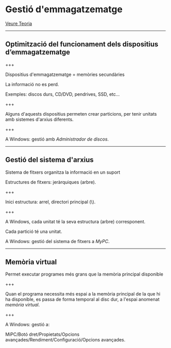 Gestió d'emmagatzematge
====================================

[Veure Teoria](https://jrodr236.github.io/SOM/GestioDEmmagatzematge.html)

---


Optimització del funcionament dels dispositius d’emmagatzematge
------------------

+++

Dispositius d'emmagatzematge = memòries secundàries

La informació no es perd.

Exemples: discos durs, CD/DVD, pendrives, SSD, etc...

+++

Alguns d'aquests dispositius permeten crear particions, per tenir unitats amb sistemes d'arxius diferents.

+++

A Windows: gestió amb _Administrador de discos_.

---

Gestió del sistema d'arxius
----------------------

Sistema de fitxers organitza la informació en un suport

Estructures de fitxers: jeràrquiques (arbre).

+++

Inici estructura: arrel, directori principal (\\).

+++

A Windows, cada unitat té la seva estructura (arbre) corresponent.

Cada partició té una unitat.

A Windows: gestió del sistema de fitxers a _MyPC_.


---

Memòria virtual
---------------

Permet executar programes més grans que la memòria principal disponible

+++

Quan el programa necessita més espai a la memòria principal de la que hi ha disponible, es passa de forma temporal al disc dur, a l'espai anomenat _memòria virtual_.

+++

A Windows: gestió a:

MiPC/Botó
dret/Propietats/Opcions avançades/Rendiment/Configuració/Opcions avançades.